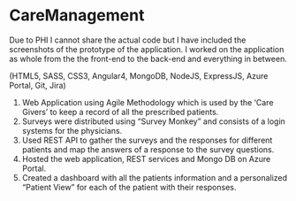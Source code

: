 # CareManagement

Due to PHI I cannot share the actual code but I have included the screenshots of the prototype of the application. I worked on the application as whole from the the front-end to the back-end and everything in between.

(HTML5, SASS, CSS3, Angular4, MongoDB, NodeJS, ExpressJS, Azure Portal, Git, Jira)

1. Web Application using Agile Methodology which is used by the ‘Care Givers’ to keep a record of all the prescribed patients. 
2. Surveys were distributed using “Survey Monkey” and consists of a login systems for the physicians.
3. Used REST API to gather the surveys and the responses for different patients and map the answers of a response to the survey questions. 
4. Hosted the web application, REST services and Mongo DB on Azure Portal.
5. Created a dashboard with all the patients information and a personalized “Patient View” for each of the patient with their responses.
